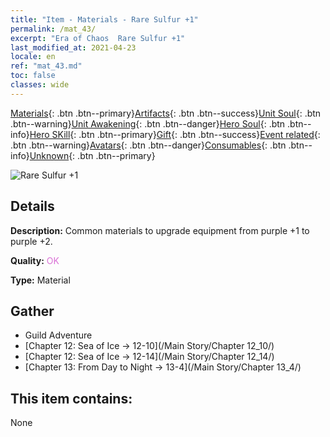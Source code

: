 ```yaml
---
title: "Item - Materials - Rare Sulfur +1"
permalink: /mat_43/
excerpt: "Era of Chaos  Rare Sulfur +1"
last_modified_at: 2021-04-23
locale: en
ref: "mat_43.md"
toc: false
classes: wide
---
```

 [Materials](/Items/){: .btn .btn--primary}[Artifacts](/Items/Artifacts/){: .btn .btn--success}[Unit Soul](/Items/UnitSoul/){: .btn .btn--warning}[Unit Awakening](/Items/UnitAwakening/){: .btn .btn--danger}[Hero Soul](/Items/HeroSoul/){: .btn .btn--info}[Hero SKill](/Items/HeroSkill/){: .btn .btn--primary}[Gift](/Items/Gift/){: .btn .btn--success}[Event related](/Items/Events/){: .btn .btn--warning}[Avatars](/Items/Avatars/){: .btn .btn--danger}[Consumables](/Items/Consumables/){: .btn .btn--info}[Unknown](/Items/Unknown/){: .btn .btn--primary}

 ![Rare Sulfur +1](/images/t/i_cailiao_liuhuang2.png)

## Details
 **Description:** Common materials to upgrade equipment from purple +1 to purple +2.

 **Quality:** <span style="color: #DA70D6">OK</span>

 **Type:** Material

## Gather

*    Guild Adventure 
*    [Chapter 12: Sea of Ice -> 12-10](/Main Story/Chapter 12_10/) 
*    [Chapter 12: Sea of Ice -> 12-14](/Main Story/Chapter 12_14/) 
*    [Chapter 13: From Day to Night -> 13-4](/Main Story/Chapter 13_4/) 

## This item contains:

  None

